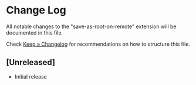 # Change Log

All notable changes to the "save-as-root-on-remote" extension will be documented in this file.

Check [Keep a Changelog](http://keepachangelog.com/) for recommendations on how to structure this file.

## [Unreleased]

- Initial release
